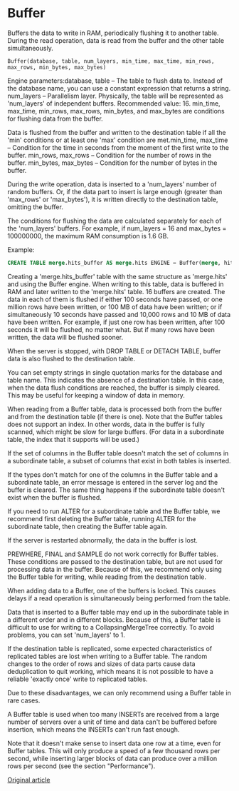 # Buffer

Buffers the data to write in RAM, periodically flushing it to another table. During the read operation, data is read from the buffer and the other table simultaneously.

```
Buffer(database, table, num_layers, min_time, max_time, min_rows, max_rows, min_bytes, max_bytes)
```

Engine parameters:database, table – The table to flush data to. Instead of the database name, you can use a constant expression that returns a string. num_layers – Parallelism layer. Physically, the table will be represented as 'num_layers' of independent buffers. Recommended value: 16. min_time, max_time, min_rows, max_rows, min_bytes, and max_bytes are conditions for flushing data from the buffer.

Data is flushed from the buffer and written to the destination table if all the 'min' conditions or at least one 'max' condition are met.min_time, max_time – Condition for the time in seconds from the moment of the first write to the buffer. min_rows, max_rows – Condition for the number of rows in the buffer. min_bytes, max_bytes – Condition for the number of bytes in the buffer.

During the write operation, data is inserted to a 'num_layers' number of random buffers. Or, if the data part to insert is large enough (greater than 'max_rows' or 'max_bytes'), it is written directly to the destination table, omitting the buffer.

The conditions for flushing the data are calculated separately for each of the 'num_layers' buffers. For example, if num_layers = 16 and max_bytes = 100000000, the maximum RAM consumption is 1.6 GB.

Example:

``` sql
CREATE TABLE merge.hits_buffer AS merge.hits ENGINE = Buffer(merge, hits, 16, 10, 100, 10000, 1000000, 10000000, 100000000)
```

Creating a 'merge.hits_buffer' table with the same structure as 'merge.hits' and using the Buffer engine. When writing to this table, data is buffered in RAM and later written to the 'merge.hits' table. 16 buffers are created. The data in each of them is flushed if either 100 seconds have passed, or one million rows have been written, or 100 MB of data have been written; or if simultaneously 10 seconds have passed and 10,000 rows and 10 MB of data have been written. For example, if just one row has been written, after 100 seconds it will be flushed, no matter what. But if many rows have been written, the data will be flushed sooner.

When the server is stopped, with DROP TABLE or DETACH TABLE, buffer data is also flushed to the destination table.

You can set empty strings in single quotation marks for the database and table name. This indicates the absence of a destination table. In this case, when the data flush conditions are reached, the buffer is simply cleared. This may be useful for keeping a window of data in memory.

When reading from a Buffer table, data is processed both from the buffer and from the destination table (if there is one).
Note that the Buffer tables does not support an index. In other words, data in the buffer is fully scanned, which might be slow for large buffers. (For data in a subordinate table, the index that it supports will be used.)

If the set of columns in the Buffer table doesn't match the set of columns in a subordinate table, a subset of columns that exist in both tables is inserted.

If the types don't match for one of the columns in the Buffer table and a subordinate table, an error message is entered in the server log and the buffer is cleared.
The same thing happens if the subordinate table doesn't exist when the buffer is flushed.

If you need to run ALTER for a subordinate table and the Buffer table, we recommend first deleting the Buffer table, running ALTER for the subordinate table, then creating the Buffer table again.

If the server is restarted abnormally, the data in the buffer is lost.

PREWHERE, FINAL and SAMPLE do not work correctly for Buffer tables. These conditions are passed to the destination table, but are not used for processing data in the buffer. Because of this, we recommend only using the Buffer table for writing, while reading from the destination table.

When adding data to a Buffer, one of the buffers is locked. This causes delays if a read operation is simultaneously being performed from the table.

Data that is inserted to a Buffer table may end up in the subordinate table in a different order and in different blocks. Because of this, a Buffer table is difficult to use for writing to a CollapsingMergeTree correctly. To avoid problems, you can set 'num_layers' to 1.

If the destination table is replicated, some expected characteristics of replicated tables are lost when writing to a Buffer table. The random changes to the order of rows and sizes of data parts cause data deduplication to quit working, which means it is not possible to have a reliable 'exactly once' write to replicated tables.

Due to these disadvantages, we can only recommend using a Buffer table in rare cases.

A Buffer table is used when too many INSERTs are received from a large number of servers over a unit of time and data can't be buffered before insertion, which means the INSERTs can't run fast enough.

Note that it doesn't make sense to insert data one row at a time, even for Buffer tables. This will only produce a speed of a few thousand rows per second, while inserting larger blocks of data can produce over a million rows per second (see the section "Performance").


[Original article](https://clickhouse.yandex/docs/en/operations/table_engines/buffer/) <!--hide-->
